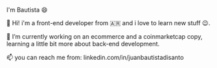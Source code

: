 I'm Bautista 😄

👋 Hi! i'm a front-end developer from 🇦🇷 and i love to learn new stuff 😉.

🔭 I’m currently working on an ecommerce and a coinmarketcap copy, learning a little bit more about back-end development.

📫 you can reach me from: linkedin.com/in/juanbautistadisanto

